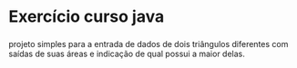 # Exercício curso java
###
projeto simples para a entrada de dados de dois triângulos diferentes com saídas de suas áreas e indicação de qual possui a maior delas.